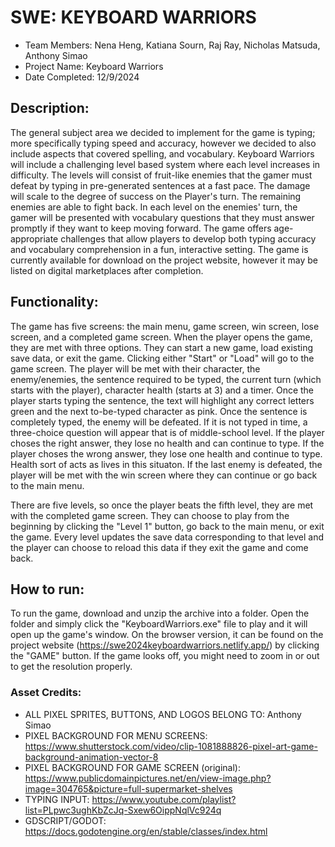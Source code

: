 # SWE: KEYBOARD WARRIORS

- Team Members: Nena Heng, Katiana Sourn, Raj Ray, Nicholas Matsuda, Anthony Simao
- Project Name: Keyboard Warriors
- Date Completed: 12/9/2024

## Description:
The general subject area we decided to implement for the game is typing; more specifically typing speed and accuracy, however we decided to also include aspects that covered spelling, and vocabulary. Keyboard Warriors will include a challenging level based system where each level increases in difficulty. The levels will consist of fruit-like enemies that the gamer must defeat by typing in pre-generated sentences at a fast pace. The damage will scale to the degree of success on the Player's turn. The remaining enemies are able to fight back. In each level on the enemies' turn, the gamer will be presented with vocabulary questions that they must answer promptly if they want to keep moving forward. The game offers age-appropriate challenges that allow players to develop both typing accuracy and vocabulary comprehension in a fun, interactive setting. The game is currently available for download on the project website, however it may be listed on digital marketplaces after completion.

## Functionality:
The game has five screens: the main menu, game screen, win screen, lose screen, and a completed game screen. When the player opens the game, they are met with three options. They can start a new game, load existing save data, or exit the game. Clicking either "Start" or "Load" will go to the game screen. The player will be met with their character, the enemy/enemies, the sentence required to be typed, the current turn (which starts with the player), character health (starts at 3) and a timer. Once the player starts typing the sentence, the text will highlight any correct letters green and the next to-be-typed character as pink. Once the sentence is completely typed, the enemy will be defeated. If it is not typed in time, a three-choice question will appear that is of middle-school level. If the player choses the right answer, they lose no health and can continue to type. If the player choses the wrong answer, they lose one health and continue to type. Health sort of acts as lives in this situaton. If the last enemy is defeated, the player will be met with the win screen where they can continue or go back to the main menu.

There are five levels, so once the player beats the fifth level, they are met with the completed game screen. They can choose to play from the beginning by clicking the "Level 1" button, go back to the main menu, or exit the game. Every level updates the save data corresponding to that level and the player can choose to reload this data if they exit the game and come back.

## How to run:
To run the game, download and unzip the archive into a folder. Open the folder and simply click the "KeyboardWarriors.exe" file to play and it will open up the game's window. On the browser version, it can be found on the project website (https://swe2024keyboardwarriors.netlify.app/) by clicking the "GAME" button. If the game looks off, you might need to zoom in or out to get the resolution properly.

### Asset Credits:
- ALL PIXEL SPRITES, BUTTONS, AND LOGOS BELONG TO: Anthony Simao
- PIXEL BACKGROUND FOR MENU SCREENS: https://www.shutterstock.com/video/clip-1081888826-pixel-art-game-background-animation-vector-8
- PIXEL BACKGROUND FOR GAME SCREEN (original): https://www.publicdomainpictures.net/en/view-image.php?image=304765&picture=full-supermarket-shelves
- TYPING INPUT: https://www.youtube.com/playlist?list=PLpwc3ughKbZcJq-Sxew6OippNqlVc924q
- GDSCRIPT/GODOT: https://docs.godotengine.org/en/stable/classes/index.html
